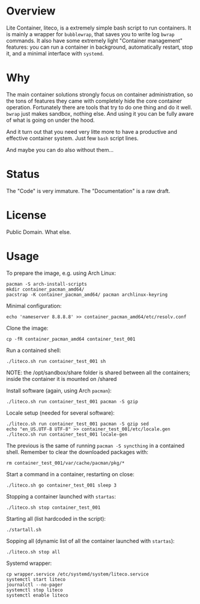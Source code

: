 
# Overview

Lite Container, liteco, is a extremely simple bash script to run containers. It
is mainly a wrapper for `bubblewrap`, that saves you to write log `bwrap`
commands. It also have some extremely light "Container management" features:
you can run a container in background, automatically restart, stop it, and
a minimal interface with `systemd`.

# Why

The main container solutions strongly focus on container administration, so
the tons of features they came with completely hide the core container
operation. Fortunately there are tools that try to do one thing and do it
well. `bwrap` just makes sandbox, nothing else. And using it you can be fully
aware of what is going on under the hood.

And it turn out that you need very litte more to have a productive and effective
container system. Just few `bash` script lines.

And maybe you can do also without them...

# Status

The "Code" is very immature. The "Documentation" is a raw draft.

# License

Public Domain. What else.

# Usage

To prepare the image, e.g. using Arch Linux:

```
pacman -S arch-install-scripts
mkdir container_pacman_amd64/
pacstrap -K container_pacman_amd64/ pacman archlinux-keyring
```

Minimal configuration:

```
echo 'nameserver 8.8.8.8' >> container_pacman_amd64/etc/resolv.conf
```

Clone the image:

```
cp -fR container_pacman_amd64 container_test_001
```

Run a contained shell:

```
./liteco.sh run container_test_001 sh
```

NOTE: the /opt/sandbox/share folder is shared between all the containers;
inside the container it is mounted on /shared

Install software (again, using Arch `pacman`):

```
./liteco.sh run container_test_001 pacman -S gzip
```

Locale setup (needed for several software):

```
./liteco.sh run container_test_001 pacman -S gzip sed
echo "en_US.UTF-8 UTF-8" >> container_test_001/etc/locale.gen
./liteco.sh run container_test_001 locale-gen
```

The previous is the same of running `pacman -S syncthing` in a contained shell.
Remember to clear the downloaded packages with:

```
rm container_test_001/var/cache/pacman/pkg/*
```

Start a command in a container, restarting on close:

```
./liteco.sh go container_test_001 sleep 3
```

Stopping a container launched with `startas`:

```
./liteco.sh stop container_test_001
```

Starting all (list hardcoded in the script):

```
./startall.sh
```

Sopping all (dynamic list of all the container launched with `startas`):

```
./liteco.sh stop all
```

Systemd wrapper:

```
cp wrapper.service /etc/systemd/system/liteco.service
systemctl start liteco
journalctl --no-pager
systemctl stop liteco
systemctl enable liteco
```

